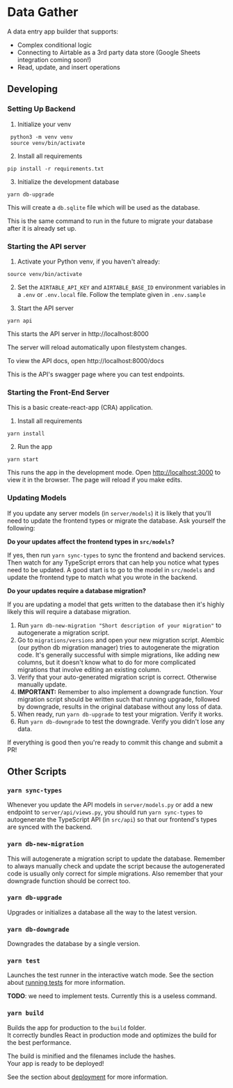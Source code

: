 # Data Gather

A data entry app builder that supports:

- Complex conditional logic
- Connecting to Airtable as a 3rd party data store (Google Sheets integration coming soon!)
- Read, update, and insert operations

## Developing

### Setting Up Backend

1. Initialize your venv

```
 python3 -m venv venv
 source venv/bin/activate
```

2. Install all requirements

```
pip install -r requirements.txt
```

3. Initialize the development database

```
yarn db-upgrade
```

This will create a `db.sqlite` file which will be used as the database.

This is the same command to run in the future to migrate your database after it is already set up.

### Starting the API server

1. Activate your Python venv, if you haven't already:

```
source venv/bin/activate
```

2. Set the `AIRTABLE_API_KEY` and `AIRTABLE_BASE_ID` environment variables in a `.env` or `.env.local` file. Follow the template given in `.env.sample`

3. Start the API server

```
yarn api
```

This starts the API server in http://localhost:8000

The server will reload automatically upon filestystem changes.

To view the API docs, open http://localhost:8000/docs

This is the API's swagger page where you can test endpoints.

### Starting the Front-End Server

This is a basic create-react-app (CRA) application.

1. Install all requirements

```
yarn install
```

2. Run the app

```
yarn start
```

This runs the app in the development mode. Open [http://localhost:3000](http://localhost:3000) to view it in the browser. The page will reload if you make edits.

### Updating Models

If you update any server models (in `server/models`) it is likely that you'll need to update the frontend types or migrate the database. Ask yourself the following:

**Do your updates affect the frontend types in `src/models`?**

If yes, then run `yarn sync-types` to sync the frontend and backend services. Then watch for any TypeScript errors that can help you notice what types need to be updated. A good start is to go to the model in `src/models` and update the frontend type to match what you wrote in the backend.

**Do your updates require a database migration?**

If you are updating a model that gets written to the database then it's highly likely this will require a database migration.

1. Run `yarn db-new-migration "Short description of your migration"` to autogenerate a migration script.
2. Go to `migrations/versions` and open your new migration script. Alembic (our python db migration manager) tries to autogenerate the migration code. It's generally successful with simple migrations, like adding new columns, but it doesn't know what to do for more complicated migrations that involve editing an existing column.
3. Verify that your auto-generated migration script is correct. Otherwise manually update.
4. **IMPORTANT:** Remember to also implement a downgrade function. Your migration script should be written such that running upgrade, followed by downgrade, results in the original database without any loss of data.
5. When ready, run `yarn db-upgrade` to test your migration. Verify it works.
6. Run `yarn db-downgrade` to test the downgrade. Verify you didn't lose any data.

If everything is good then you're ready to commit this change and submit a PR!

## Other Scripts

### `yarn sync-types`

Whenever you update the API models in `server/models.py` or add a new endpoint to `server/api/views.py`, you should run `yarn sync-types` to autogenerate the TypeScript API (in `src/api`) so that our frontend's types are synced with the backend.

### `yarn db-new-migration`

This will autogenerate a migration script to update the database. Remember to always manually check and update the script because the autogenerated code is usually only correct for simple migrations. Also remember that your downgrade function should be correct too.

### `yarn db-upgrade`

Upgrades or initializes a database all the way to the latest version.

### `yarn db-downgrade`

Downgrades the database by a single version.

### `yarn test`

Launches the test runner in the interactive watch mode. See the section about [running tests](https://facebook.github.io/create-react-app/docs/running-tests) for more information.

**TODO**: we need to implement tests. Currently this is a useless command.

### `yarn build`

Builds the app for production to the `build` folder.\
It correctly bundles React in production mode and optimizes the build for the best performance.

The build is minified and the filenames include the hashes.\
Your app is ready to be deployed!

See the section about [deployment](https://facebook.github.io/create-react-app/docs/deployment) for more information.
